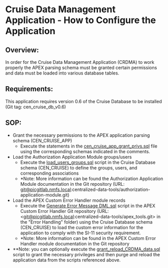 # Cruise Data Management Application - How to Configure the Application

## Overview:
In order for the Cruise Data Management Application (CRDMA) to work properly the APEX parsing schema must be granted certain permissions and data must be loaded into various database tables.

## Requirements:
This application requires version 0.6 of the Cruise Database to be installed (Git tag: cen_cruise_db_v0.6)

## SOP:
-   Grant the necessary permissions to the APEX application parsing schema (CEN_CRUISE_APP)
    -   Execute the statements in the [cen_cruise_app_grant_privs.sql](../SQL/cen_cruise_app_grant_privs.sql) file using the corresponding schemas indicated in the comments.
-   Load the Authorization Application Module groups/users
    -   Execute the [load_users_groups.sql](../SQL/load_user_groups.sql) script in the Cruise Database schema (CEN_CRUISE) to define the groups, users, and corresponding associations
    -   *Note: More information can be found the Authorization Application Module documentation in the Git repository (URL: git@picgitlab.nmfs.local:centralized-data-tools/authorization-application-module.git)
-   Load the APEX Custom Error Handler module records
    -   Execute the [Generate Error Message DML.sql](../SQL/Generate%20Error%20Message%20DML.sql) script in the APEX Custom Error Handler Git repository (URL: <git@picgitlab.nmfs.local:centralized-data-tools/apex_tools.git> in the "Error Handling" folder) using the Cruise Database schema (CEN_CRUISE) to load the custom error information for the application to comply with the SI-11 security requirement.
    -   *Note: More information can be found in the APEX Custom Error Handler module documentation in the Git repository
-   **Note: you can optionally execute the [grant_reload_CRDMA_data.sql](../SQL/grant_reload_CRDMA_data.sql) script to grant the necessary privileges and then purge and reload the application data from the scripts referenced above.
